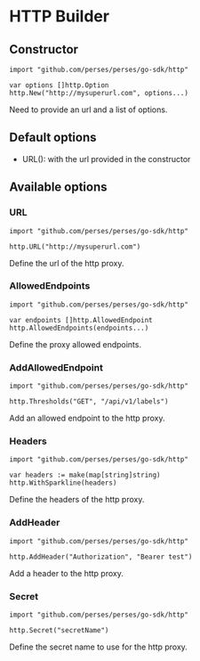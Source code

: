# HTTP Builder

## Constructor

```golang
import "github.com/perses/perses/go-sdk/http"

var options []http.Option
http.New("http://mysuperurl.com", options...)
```

Need to provide an url and a list of options.

## Default options

- URL(): with the url provided in the constructor

## Available options

### URL

```golang
import "github.com/perses/perses/go-sdk/http" 

http.URL("http://mysuperurl.com")
```

Define the url of the http proxy.

### AllowedEndpoints

```golang
import "github.com/perses/perses/go-sdk/http" 

var endpoints []http.AllowedEndpoint
http.AllowedEndpoints(endpoints...)
```

Define the proxy allowed endpoints.

### AddAllowedEndpoint

```golang
import "github.com/perses/perses/go-sdk/http"

http.Thresholds("GET", "/api/v1/labels")
```

Add an allowed endpoint to the http proxy.

### Headers

```golang
import "github.com/perses/perses/go-sdk/http" 

var headers := make(map[string]string)
http.WithSparkline(headers)
```

Define the headers of the http proxy.

### AddHeader

```golang
import "github.com/perses/perses/go-sdk/http" 

http.AddHeader("Authorization", "Bearer test")
```

Add a header to the http proxy.

### Secret

```golang
import "github.com/perses/perses/go-sdk/http" 

http.Secret("secretName")
```

Define the secret name to use for the http proxy.
